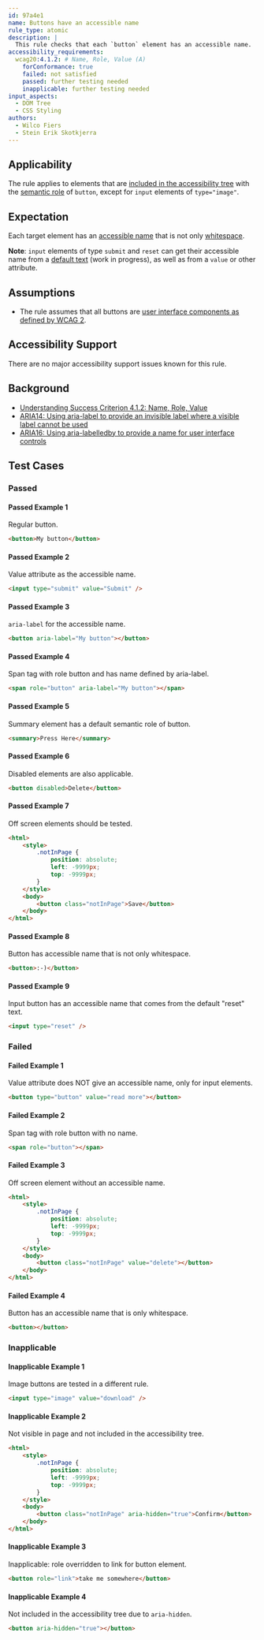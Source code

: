 ```yaml
---
id: 97a4e1
name: Buttons have an accessible name
rule_type: atomic
description: |
  This rule checks that each `button` element has an accessible name.
accessibility_requirements:
  wcag20:4.1.2: # Name, Role, Value (A)
    forConformance: true
    failed: not satisfied
    passed: further testing needed
    inapplicable: further testing needed
input_aspects:
  - DOM Tree
  - CSS Styling
authors:
  - Wilco Fiers
  - Stein Erik Skotkjerra
---
```


## Applicability

The rule applies to elements that are [included in the accessibility tree](#included-in-the-accessibility-tree) with the [semantic role](#semantic-role) of `button`, except for `input` elements of `type="image"`.

## Expectation

Each target element has an [accessible name](#accessible-name) that is not only [whitespace](#whitespace).

**Note**: `input` elements of type `submit` and `reset` can get their accessible name from a [default text](https://www.w3.org/TR/html-aam/#input-type-button-input-type-submit-and-input-type-reset) (work in progress), as well as from a `value` or other attribute.

## Assumptions

- The rule assumes that all buttons are [user interface components as defined by WCAG 2](https://www.w3.org/TR/WCAG21/#dfn-user-interface-components).

## Accessibility Support

There are no major accessibility support issues known for this rule.

## Background

- [Understanding Success Criterion 4.1.2: Name, Role, Value](https://www.w3.org/WAI/WCAG21/Understanding/name-role-value)
- [ARIA14: Using aria-label to provide an invisible label where a visible label cannot be used](https://www.w3.org/WAI/WCAG21/Techniques/aria/ARIA14)
- [ARIA16: Using aria-labelledby to provide a name for user interface controls](https://www.w3.org/WAI/WCAG21/Techniques/aria/ARIA16)

## Test Cases

### Passed

#### Passed Example 1

Regular button.

```html
<button>My button</button>
```

#### Passed Example 2

Value attribute as the accessible name.

```html
<input type="submit" value="Submit" />
```

#### Passed Example 3

`aria-label` for the accessible name.

```html
<button aria-label="My button"></button>
```

#### Passed Example 4

Span tag with role button and has name defined by aria-label.

```html
<span role="button" aria-label="My button"></span>
```

#### Passed Example 5

Summary element has a default semantic role of button.

```html
<summary>Press Here</summary>
```

#### Passed Example 6

Disabled elements are also applicable.

```html
<button disabled>Delete</button>
```

#### Passed Example 7

Off screen elements should be tested.

```html
<html>
	<style>
		.notInPage {
			position: absolute;
			left: -9999px;
			top: -9999px;
		}
	</style>
	<body>
		<button class="notInPage">Save</button>
	</body>
</html>
```

#### Passed Example 8

Button has accessible name that is not only whitespace.

```html
<button>:-)</button>
```

#### Passed Example 9

Input button has an accessible name that comes from the default "reset" text.

```html
<input type="reset" />
```

### Failed

#### Failed Example 1

Value attribute does NOT give an accessible name, only for input elements.

```html
<button type="button" value="read more"></button>
```

#### Failed Example 2

Span tag with role button with no name.

```html
<span role="button"></span>
```

#### Failed Example 3

Off screen element without an accessible name.

```html
<html>
	<style>
		.notInPage {
			position: absolute;
			left: -9999px;
			top: -9999px;
		}
	</style>
	<body>
		<button class="notInPage" value="delete"></button>
	</body>
</html>
```

#### Failed Example 4

Button has an accessible name that is only whitespace.

```html
<button></button>
```

### Inapplicable

#### Inapplicable Example 1

Image buttons are tested in a different rule.

```html
<input type="image" value="download" />
```

#### Inapplicable Example 2

Not visible in page and not included in the accessibility tree.

```html
<html>
	<style>
		.notInPage {
			position: absolute;
			left: -9999px;
			top: -9999px;
		}
	</style>
	<body>
		<button class="notInPage" aria-hidden="true">Confirm</button>
	</body>
</html>
```

#### Inapplicable Example 3

Inapplicable: role overridden to link for button element.

```html
<button role="link">take me somewhere</button>
```

#### Inapplicable Example 4

Not included in the accessibility tree due to `aria-hidden`.

```html
<button aria-hidden="true"></button>
```
